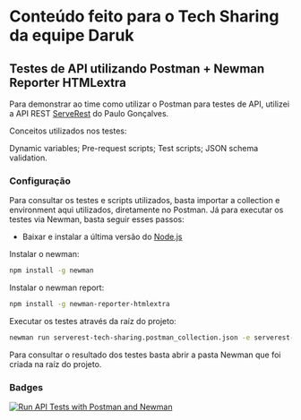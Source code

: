 # Conteúdo feito para o Tech Sharing da equipe Daruk

## Testes de API utilizando Postman + Newman Reporter HTMLextra

Para demonstrar ao time como utilizar o Postman para testes de API, utilizei a API REST [ServeRest](https://serverest.dev/) do Paulo Gonçalves.

Conceitos utilizados nos testes:

Dynamic variables;
Pre-request scripts;
Test scripts;
JSON schema validation.

### Configuração

Para consultar os testes e scripts utilizados, basta importar a collection e environment aqui utilizados, diretamente no Postman. Já para executar os testes via Newman, basta seguir esses passos:

- Baixar e instalar a última versão do [Node.js](https://nodejs.org/en/)

Instalar o newman:
```sh
npm install -g newman
```

Instalar o newman report:
```sh
npm install -g newman-reporter-htmlextra
```

Executar os testes através da raíz do projeto:
```sh
newman run serverest-tech-sharing.postman_collection.json -e serverest-tech-sharing.postman_environment.json --reporters cli,htmlextra --reporter-htmlextra-export report.html
```

Para consultar o resultado dos testes basta abrir a pasta Newman que foi criada na raíz do projeto.

### Badges

[![Run API Tests with Postman and Newman](https://github.com/Samska/serverest-tech-sharing/actions/workflows/postman.yml/badge.svg)](https://github.com/Samska/serverest-tech-sharing/actions/workflows/postman.yml)